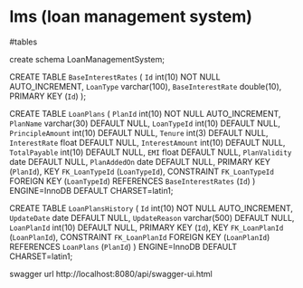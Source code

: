 # lms (loan management system)

#tables



create schema LoanManagementSystem;

CREATE TABLE `BaseInterestRates` (
  `Id` int(10) NOT NULL AUTO_INCREMENT,
  `LoanType` varchar(100),
  `BaseInterestRate` double(10),
  PRIMARY KEY (`Id`)
);


CREATE TABLE `LoanPlans` (
  `PlanId` int(10) NOT NULL AUTO_INCREMENT,
  `PlanName` varchar(30) DEFAULT NULL,
  `LoanTypeId` int(10) DEFAULT NULL,
  `PrincipleAmount` int(10) DEFAULT NULL,
  `Tenure` int(3) DEFAULT NULL,
  `InterestRate` float DEFAULT NULL,
  `InterestAmount` int(10) DEFAULT NULL,
  `TotalPayable` int(10) DEFAULT NULL,
  `EMI` float DEFAULT NULL,
  `PlanValidity` date DEFAULT NULL,
  `PlanAddedOn` date DEFAULT NULL,
  PRIMARY KEY (`PlanId`),
  KEY `FK_LoanTypeId` (`LoanTypeId`),
  CONSTRAINT `FK_LoanTypeId` FOREIGN KEY (`LoanTypeId`) REFERENCES `BaseInterestRates` (`Id`)
) ENGINE=InnoDB DEFAULT CHARSET=latin1;

CREATE TABLE `LoanPlansHistory` (
  `Id` int(10) NOT NULL AUTO_INCREMENT,
  `UpdateDate` date DEFAULT NULL,
  `UpdateReason` varchar(500) DEFAULT NULL,
  `LoanPlanId` int(10) DEFAULT NULL,
  PRIMARY KEY (`Id`),
  KEY `FK_LoanPlanId` (`LoanPlanId`),
  CONSTRAINT `FK_LoanPlanId` FOREIGN KEY (`LoanPlanId`) REFERENCES `LoanPlans` (`PlanId`)
) ENGINE=InnoDB DEFAULT CHARSET=latin1;


swagger url
http://localhost:8080/api/swagger-ui.html

